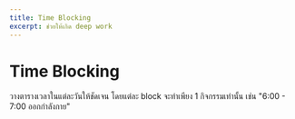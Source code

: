 ```yaml
---
title: Time Blocking
excerpt: ช่วยให้เกิด deep work
---
```


# Time Blocking

วางตารางเวลาในแต่ละวันให้ชัดเจน โดยแต่ละ block จะทำเพียง 1 กิจกรรมเท่านั้น เช่น "6:00 - 7:00 ออกกำลังกาย"
